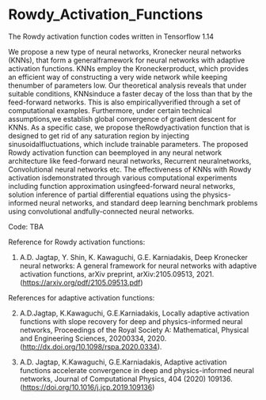 # Rowdy_Activation_Functions

The Rowdy activation function codes written in Tensorflow 1.14

We propose a new type of neural networks, Kronecker neural networks (KNNs), that form a generalframework  for  neural  networks  with  adaptive  activation  functions.   KNNs  employ  the  Kroneckerproduct,  which  provides  an  efficient  way  of  constructing  a  very  wide  network  while  keeping  thenumber of parameters low.  Our theoretical analysis reveals that under suitable conditions, KNNsinduce a faster decay of the loss than that by the feed-forward networks.  This is also empiricallyverified through a set of computational examples.  Furthermore, under certain technical assumptions,we establish global convergence of gradient descent for KNNs.  As a specific case, we propose theRowdyactivation function that is designed to get rid of any saturation region by injecting sinusoidalfluctuations, which include trainable parameters.  The proposed Rowdy activation function can beemployed  in  any  neural  network  architecture  like  feed-forward  neural  networks,  Recurrent  neuralnetworks, Convolutional neural networks etc.  The effectiveness of KNNs with Rowdy activation isdemonstrated through various computational experiments including function approximation usingfeed-forward neural networks, solution inference of partial differential equations using the physics-informed neural networks, and standard deep learning benchmark problems using convolutional andfully-connected neural networks.



Code: TBA 


Reference for Rowdy activation functions:

1. A.D. Jagtap, Y. Shin, K. Kawaguchi, G.E. Karniadakis, Deep Kronecker neural networks: A general framework for neural networks with adaptive activation functions, arXiv preprint, arXiv:2105.09513, 2021. (https://arxiv.org/pdf/2105.09513.pdf)

References for adaptive activation functions:

2. A.D.Jagtap, K.Kawaguchi, G.E.Karniadakis, Locally adaptive activation functions with slope recovery for deep and physics-informed neural networks, Proceedings of the Royal Society A: Mathematical, Physical and Engineering Sciences, 20200334, 2020. (http://dx.doi.org/10.1098/rspa.2020.0334).

3. A.D. Jagtap, K.Kawaguchi, G.E.Karniadakis, Adaptive activation functions accelerate convergence in deep and physics-informed neural networks, Journal of Computational Physics, 404 (2020) 109136. (https://doi.org/10.1016/j.jcp.2019.109136)



